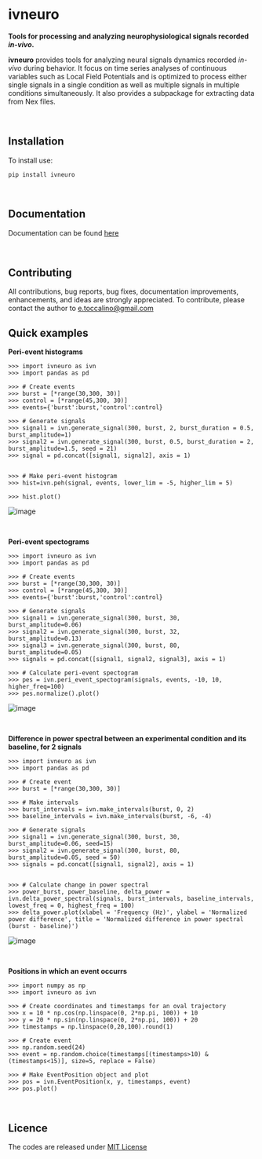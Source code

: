 # ivneuro


**Tools for processing and analyzing neurophysiological signals recorded *in-vivo*.**


**ivneuro** provides tools for analyzing neural signals dynamics recorded *in-vivo* during behavior. It focus on time series analyses of continuous variables such as Local Field Potentials and is optimized to process either single signals in a single condition as well as multiple signals in multiple conditions simultaneously. 
It also provides a subpackage for extracting data from Nex files.

<br>

Installation
-----------
To install use:
```
pip install ivneuro
```

<br>

Documentation
-------------
Documentation can be found [here](https://github.com/casey-e/ivneuro/blob/master/docs/User_guide.md)

<br>

Contributing
------------
All contributions, bug reports, bug fixes, documentation improvements, enhancements, and ideas are strongly appreciated. To contribute, please contact the author to e.toccalino@gmail.com

Quick examples
-------------
**Peri-event histograms**
```
>>> import ivneuro as ivn
>>> import pandas as pd

>>> # Create events
>>> burst = [*range(30,300, 30)]
>>> control = [*range(45,300, 30)]
>>> events={'burst':burst,'control':control}

>>> # Generate signals
>>> signal1 = ivn.generate_signal(300, burst, 2, burst_duration = 0.5, burst_amplitude=1)
>>> signal2 = ivn.generate_signal(300, burst, 0.5, burst_duration = 2, burst_amplitude=1.5, seed = 21)
>>> signal = pd.concat([signal1, signal2], axis = 1)


>>> # Make peri-event histogram
>>> hist=ivn.peh(signal, events, lower_lim = -5, higher_lim = 5)

>>> hist.plot()
```
![image](https://github.com/casey-e/ivneuro/assets/92745842/70292df9-70ea-4b3c-99e2-694584bc668d)


<br>

**Peri-event spectograms**
```
>>> import ivneuro as ivn
>>> import pandas as pd

>>> # Create events
>>> burst = [*range(30,300, 30)]
>>> control = [*range(45,300, 30)]
>>> events={'burst':burst,'control':control}

>>> # Generate signals
>>> signal1 = ivn.generate_signal(300, burst, 30, burst_amplitude=0.06)
>>> signal2 = ivn.generate_signal(300, burst, 32, burst_amplitude=0.13)
>>> signal3 = ivn.generate_signal(300, burst, 80, burst_amplitude=0.05)
>>> signals = pd.concat([signal1, signal2, signal3], axis = 1)

>>> # Calculate peri-event spectogram
>>> pes = ivn.peri_event_spectogram(signals, events, -10, 10, higher_freq=100)
>>> pes.normalize().plot()
```
![image](https://github.com/casey-e/ivneuro/assets/92745842/288a7174-2ebf-4fe8-8d05-71566edcda9c)


<br>

**Difference in power spectral between an experimental condition and its baseline, for 2 signals**
```
>>> import ivneuro as ivn
>>> import pandas as pd

>>> # Create event
>>> burst = [*range(30,300, 30)]

>>> # Make intervals
>>> burst_intervals = ivn.make_intervals(burst, 0, 2)
>>> baseline_intervals = ivn.make_intervals(burst, -6, -4)

>>> # Generate signals
>>> signal1 = ivn.generate_signal(300, burst, 30, burst_amplitude=0.06, seed=15)
>>> signal2 = ivn.generate_signal(300, burst, 80, burst_amplitude=0.05, seed = 50)
>>> signals = pd.concat([signal1, signal2], axis = 1)


>>> # Calculate change in power spectral
>>> power_burst, power_baseline, delta_power = ivn.delta_power_spectral(signals, burst_intervals, baseline_intervals, lowest_freq = 0, highest_freq = 100)
>>> delta_power.plot(xlabel = 'Frequency (Hz)', ylabel = 'Normalized power difference', title = 'Normalized difference in power spectral (burst - baseline)')
```
![image](https://github.com/casey-e/ivneuro/assets/92745842/8037bc6c-f8e2-41c8-8b30-c381f381bb00)

<br>

**Positions in which an event occurrs**
```
>>> import numpy as np
>>> import ivneuro as ivn

>>> # Create coordinates and timestamps for an oval trajectory
>>> x = 10 * np.cos(np.linspace(0, 2*np.pi, 100)) + 10
>>> y = 20 * np.sin(np.linspace(0, 2*np.pi, 100)) + 20 
>>> timestamps = np.linspace(0,20,100).round(1)

>>> # Create event
>>> np.random.seed(24)
>>> event = np.random.choice(timestamps[(timestamps>10) & (timestamps<15)], size=5, replace = False)

>>> # Make EventPosition object and plot
>>> pos = ivn.EventPosition(x, y, timestamps, event)
>>> pos.plot()
```

<br>

Licence
-------
The codes are released under [MIT License](https://mit-license.org/)

